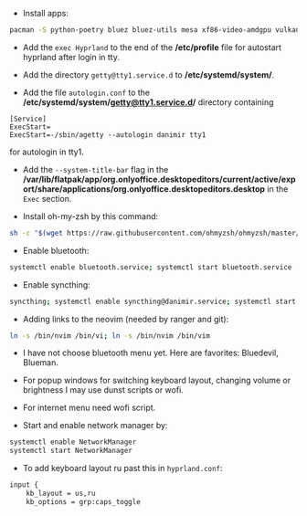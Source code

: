 - Install apps:
```sh
pacman -S python-poetry bluez bluez-utils mesa xf86-video-amdgpu vulkan-radeon kitty pipewire ranger zsh wget go git wofi fakeroot waybar flatpak htop syncthing gnu-free-fonts noto-fonts otf-font-awesome ttf-jetbrains-mono-nerd ttf-jetbrains-mono dunst xdg-desktop-portal-hyprland hyprlock mpv wl-clipboard neovim imv grim wf-recorder hyprpaper gammastep networkmanager; flatpak install flathub org.telegram.desktop org.mozilla.firefox md.obsidian.Obsidian com.jetbrains.PyCharm-Community com.discordapp.Discord org.qbittorrent.qBittorrent org.onlyoffice.desktopeditors com.github.tchx84.Flatseal
```

- Add the `exec Hyprland` to the end of the **/etc/profile** file for autostart hyprland after login in tty.

- Add the directory `getty@tty1.service.d` to **/etc/systemd/system/**.

- Add the file `autologin.conf` to the **/etc/systemd/system/getty@tty1.service.d/** directory containing
```
[Service]
ExecStart=
ExecStart=-/sbin/agetty --autologin danimir tty1
```
for autologin in tty1.

- Add the `--system-title-bar` flag in the **/var/lib/flatpak/app/org.onlyoffice.desktopeditors/current/active/export/share/applications/org.onlyoffice.desktopeditors.desktop** in the `Exec` section.

- Install oh-my-zsh by this command:
```sh
sh -c "$(wget https://raw.githubusercontent.com/ohmyzsh/ohmyzsh/master/tools/install.sh -O -)"
```

- Enable bluetooth:
```sh
systemctl enable bluetooth.service; systemctl start bluetooth.service
```

- Enable syncthing:
```sh
syncthing; systemctl enable syncthing@danimir.service; systemctl start syncthing@danimir.service
```

- Adding links to the neovim (needed by ranger and git):
```sh
ln -s /bin/nvim /bin/vi; ln -s /bin/nvim /bin/vim
```

- I have not choose bluetooth menu yet. Here are favorites: Bluedevil, Blueman.

- For popup windows for switching keyboard layout, changing volume or brightness I may use dunst scripts or wofi.

- For internet menu need wofi script.

- Start and enable network manager by:
```sh
systemctl enable NetworkManager
systemctl start NetworkManager
```

- To add keyboard layout ru past this in `hyprland.conf`:
```sh
input {
    kb_layout = us,ru
    kb_options = grp:caps_toggle
```
